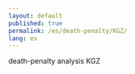 ```yaml
---
layout: default
published: true
permalink: /es/death-penalty/KGZ/
lang: es
---
```


death-penalty analysis KGZ
